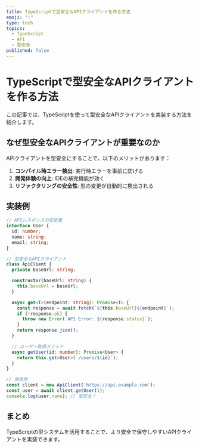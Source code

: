 ```yaml
---
title: TypeScriptで型安全なAPIクライアントを作る方法
emoji: "💡"
type: tech
topics:
  - TypeScript
  - API
  - 型安全
published: false
---
```


# TypeScriptで型安全なAPIクライアントを作る方法

この記事では、TypeScriptを使って型安全なAPIクライアントを実装する方法を紹介します。

## なぜ型安全なAPIクライアントが重要なのか

APIクライアントを型安全にすることで、以下のメリットがあります：

1. **コンパイル時エラー検出**: 実行時エラーを事前に防げる
2. **開発体験の向上**: IDEの補完機能が効く
3. **リファクタリングの安全性**: 型の変更が自動的に検出される

## 実装例

```typescript
// APIレスポンスの型定義
interface User {
  id: number;
  name: string;
  email: string;
}

// 型安全なAPIクライアント
class ApiClient {
  private baseUrl: string;

  constructor(baseUrl: string) {
    this.baseUrl = baseUrl;
  }

  async get<T>(endpoint: string): Promise<T> {
    const response = await fetch(`${this.baseUrl}${endpoint}`);
    if (!response.ok) {
      throw new Error(`API Error: ${response.status}`);
    }
    return response.json();
  }

  // ユーザー取得メソッド
  async getUser(id: number): Promise<User> {
    return this.get<User>(`/users/${id}`);
  }
}

// 使用例
const client = new ApiClient('https://api.example.com');
const user = await client.getUser(1);
console.log(user.name); // 型安全！
```

## まとめ

TypeScriptの型システムを活用することで、より安全で保守しやすいAPIクライアントを実装できます。